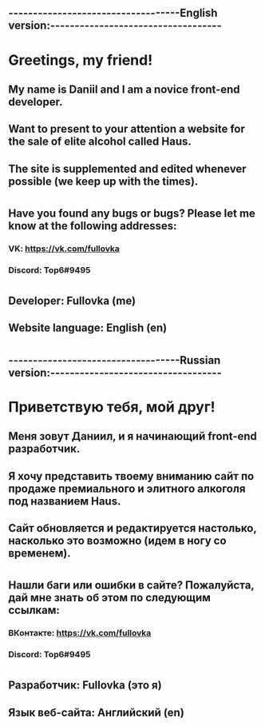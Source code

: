 ## -----------------------------------English version:-----------------------------------
# Greetings, my friend!
## My name is Daniil and I am a novice front-end developer.
## Want to present to your attention a website for the sale of elite alcohol called Haus.
## The site is supplemented and edited whenever possible (we keep up with the times).
#
## Have you found any bugs or bugs? Please let me know at the following addresses:
### VK: https://vk.com/fullovka
### Discord: Top6#9495
#
## Developer: Fullovka (me)
## Website language: English (en)
#
## -----------------------------------Russian version:-----------------------------------
# Приветствую тебя, мой друг!
## Меня зовут Даниил, и я начинающий front-end разработчик.
## Я хочу представить твоему вниманию сайт по продаже премиального и элитного алкоголя под названием Haus.
## Сайт обновляется и редактируется настолько, насколько это возможно (идем в ногу со временем).
#
## Нашли баги или ошибки в сайте? Пожалуйста, дай мне знать об этом по следующим ссылкам:
### ВКонтакте: https://vk.com/fullovka
### Discord: Top6#9495
#
## Разработчик: Fullovka (это я)
## Язык веб-сайта: Английский (en)
